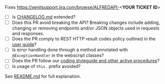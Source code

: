 Fixes https://xenitsupport.jira.com/browse/ALFREDAPI-<**YOUR TICKET ID**>

- [ ] Is [CHANGELOG.md](https://github.com/xenit-eu/alfred-api/blob/master/CHANGELOG.md) extended?
- [ ] Does this PR avoid breaking the API? 
    Breaking changes include adding, changing or removing endpoints and/or JSON objects used in requests and responses.
- [ ] Does the PR comply to REST HTTP result codes policy outlined in the [user guide](https://docs.xenit.eu/alfred-api/user/rest-api/index.html#rest-http-result-codes)?
- [ ] Is error handling done through a method annotated with `@ExceptionHandler` in the webscript classes?
- [ ] Does the PR follow our [coding styleguide and other active procedures](https://xenitsupport.jira.com/wiki/spaces/XEN/pages/624558081/XeniT+Enhancement+Proposals+XEP)?
- [ ] Is usage of `this.` prefix avoided?

See [README.md](./README.md) for full explanation.
